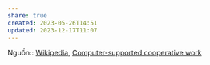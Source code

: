 ```yaml
---
share: true
created: 2023-05-26T14:51
updated: 2023-12-17T11:07
---
```

Nguồn:: [Wikipedia](../../../%CE%9E%20Ngu%E1%BB%93n/Wikipedia.md), [Computer-supported cooperative work](https://en.wikipedia.org/wiki/Computer-supported_cooperative_work#Standardization_in_information_infrastructure)
